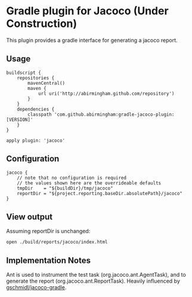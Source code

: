 # Gradle plugin for Jacoco (Under Construction)

This plugin provides a gradle interface for generating a jacoco report.

## Usage
```
buildscript {
    repositories {
        mavenCentral()
        maven {
            url uri('http://abirmingham.github.com/repository')
        }
    }
    dependencies {
        classpath 'com.github.abirmingham:gradle-jacoco-plugin:[VERSION]'
    }
}

apply plugin: 'jacoco'
```

## Configuration
```
jacoco {
    // note that no configuration is required
    // the values shown here are the overrideable defaults
    tmpDir    = "${buildDir}/tmp/jacoco"
    reportDir = "${project.reporting.baseDir.absolutePath}/jacoco"
}
```

## View output
Assuming reportDir is unchanged:
```
open ./build/reports/jacoco/index.html
```


## Implementation Notes
Ant is used to instrument the test task (org.jacoco.ant.AgentTask), and to generate the report (org.jacoco.ant.ReportTask). Heavily influenced by [gschmidl/jacoco-gradle](http://github.com/gschmidl/jacoco-gradle).
